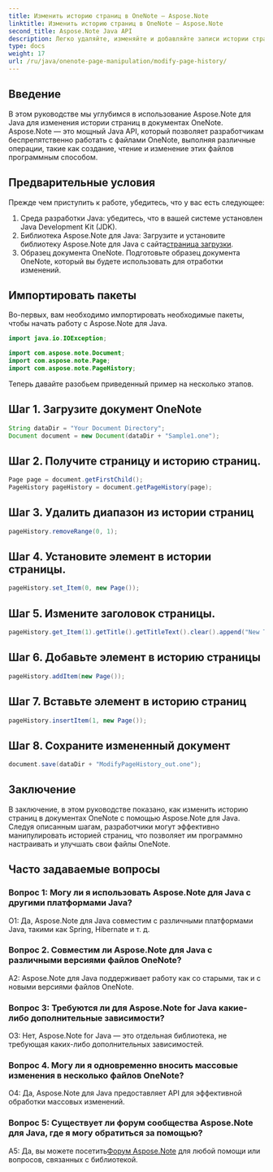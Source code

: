 ```yaml
---
title: Изменить историю страниц в OneNote — Aspose.Note
linktitle: Изменить историю страниц в OneNote — Aspose.Note
second_title: Aspose.Note Java API
description: Легко удаляйте, изменяйте и добавляйте записи истории страниц! Пошаговое руководство и код для освоения OneNote с помощью Aspose.Note. #OneNote #Java #Aspose
type: docs
weight: 17
url: /ru/java/onenote-page-manipulation/modify-page-history/
---
```

## Введение

В этом руководстве мы углубимся в использование Aspose.Note для Java для изменения истории страниц в документах OneNote. Aspose.Note — это мощный Java API, который позволяет разработчикам беспрепятственно работать с файлами OneNote, выполняя различные операции, такие как создание, чтение и изменение этих файлов программным способом.

## Предварительные условия

Прежде чем приступить к работе, убедитесь, что у вас есть следующее:

1. Среда разработки Java: убедитесь, что в вашей системе установлен Java Development Kit (JDK).
2.  Библиотека Aspose.Note для Java: Загрузите и установите библиотеку Aspose.Note для Java с сайта[страница загрузки](https://releases.aspose.com/note/java/).
3. Образец документа OneNote. Подготовьте образец документа OneNote, который вы будете использовать для отработки изменений.

## Импортировать пакеты

Во-первых, вам необходимо импортировать необходимые пакеты, чтобы начать работу с Aspose.Note для Java.

```java
import java.io.IOException;

import com.aspose.note.Document;
import com.aspose.note.Page;
import com.aspose.note.PageHistory;
```

Теперь давайте разобьем приведенный пример на несколько этапов.

## Шаг 1. Загрузите документ OneNote

```java
String dataDir = "Your Document Directory";
Document document = new Document(dataDir + "Sample1.one");
```

## Шаг 2. Получите страницу и историю страниц.

```java
Page page = document.getFirstChild();
PageHistory pageHistory = document.getPageHistory(page);
```

## Шаг 3. Удалить диапазон из истории страниц

```java
pageHistory.removeRange(0, 1);
```

## Шаг 4. Установите элемент в истории страницы.

```java
pageHistory.set_Item(0, new Page());
```

## Шаг 5. Измените заголовок страницы.

```java
pageHistory.get_Item(1).getTitle().getTitleText().clear().append("New Title");
```

## Шаг 6. Добавьте элемент в историю страницы

```java
pageHistory.addItem(new Page());
```

## Шаг 7. Вставьте элемент в историю страниц

```java
pageHistory.insertItem(1, new Page());
```

## Шаг 8. Сохраните измененный документ

```java
document.save(dataDir + "ModifyPageHistory_out.one");
```

## Заключение

В заключение, в этом руководстве показано, как изменить историю страниц в документах OneNote с помощью Aspose.Note для Java. Следуя описанным шагам, разработчики могут эффективно манипулировать историей страниц, что позволяет им программно настраивать и улучшать свои файлы OneNote.

## Часто задаваемые вопросы

### Вопрос 1: Могу ли я использовать Aspose.Note для Java с другими платформами Java?

О1: Да, Aspose.Note для Java совместим с различными платформами Java, такими как Spring, Hibernate и т. д.

### Вопрос 2. Совместим ли Aspose.Note для Java с различными версиями файлов OneNote?

A2: Aspose.Note для Java поддерживает работу как со старыми, так и с новыми версиями файлов OneNote.

### Вопрос 3: Требуются ли для Aspose.Note for Java какие-либо дополнительные зависимости?

О3: Нет, Aspose.Note for Java — это отдельная библиотека, не требующая каких-либо дополнительных зависимостей.

### Вопрос 4. Могу ли я одновременно вносить массовые изменения в несколько файлов OneNote?

О4: Да, Aspose.Note для Java предоставляет API для эффективной обработки массовых изменений.

### Вопрос 5: Существует ли форум сообщества Aspose.Note для Java, где я могу обратиться за помощью?

 A5: Да, вы можете посетить[Форум Aspose.Note](https://forum.aspose.com/c/note/28) для любой помощи или вопросов, связанных с библиотекой.
